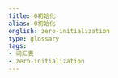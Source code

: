 ```yaml
---
title: 0初始化
alias: 0初始化
english: zero-initialization
type: glossary
tags:
- 词汇表
- zero-initialization
---
```


